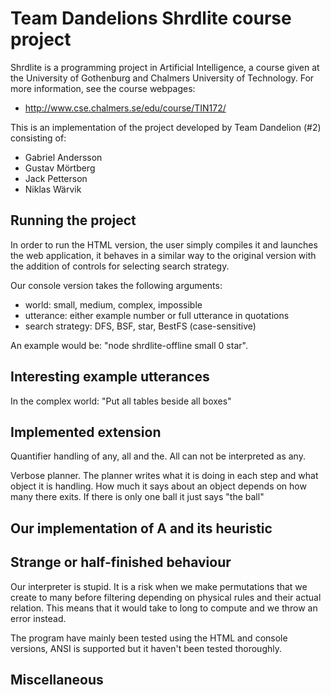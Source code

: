 Team Dandelions Shrdlite course project
============================

Shrdlite is a programming project in Artificial Intelligence, a course given 
at the University of Gothenburg and Chalmers University of Technology.
For more information, see the course webpages:

- <http://www.cse.chalmers.se/edu/course/TIN172/>

This is an implementation of the project developed by Team Dandelion (#2) consisting of:
 
 - Gabriel Andersson 
 - Gustav Mörtberg
 - Jack Petterson
 - Niklas Wärvik 

Running the project
------------------------------------------------
In order to run the HTML version, the user simply compiles it and launches the web application, 
it behaves in a similar way to the original version with the addition of controls for selecting search strategy.

Our console version takes the following arguments: 
- world: small, medium, complex, impossible
- utterance: either example number or full utterance in quotations
- search strategy: DFS, BSF, star, BestFS (case-sensitive)

An example would be: "node shrdlite-offline small 0 star".

Interesting example utterances
------------------------------------------
In the complex world:
"Put all tables beside all boxes"

Implemented extension
-----------------
Quantifier handling of any, all and the. All can not be interpreted as any.

Verbose planner. The planner writes what it is doing in each step and what object it is handling.
How much it says about an object depends on how many there exits. If there is only one ball it just says "the ball"


Our implementation of A and its heuristic 
--------------------------------------

Strange or half-finished behaviour
-----------------------
Our interpreter is stupid. It is a risk when we make permutations that we create to many before filtering depending on physical rules and their actual relation. This means that it would take to long to compute and we throw an error instead.

The program have mainly been tested using the HTML and console versions, ANSI is supported but it haven't 
been tested thoroughly.

Miscellaneous
--------------
